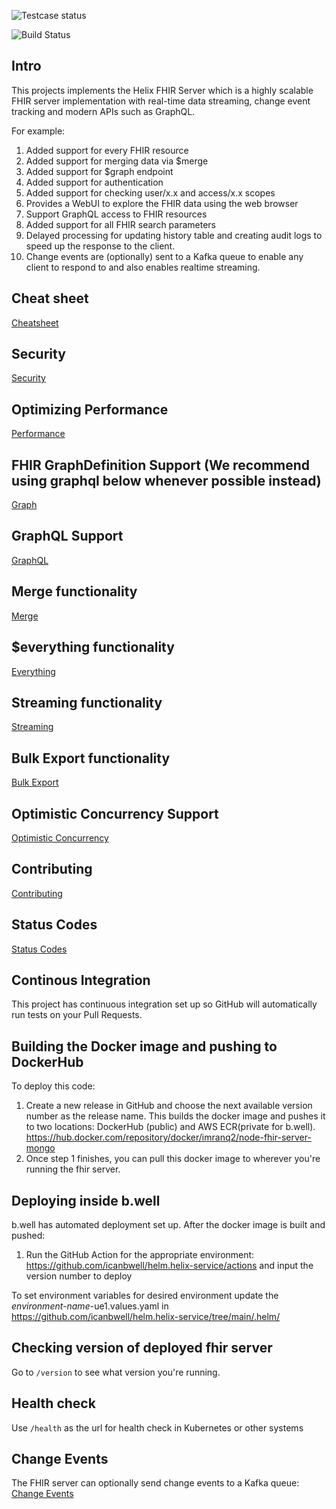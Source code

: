 ![Testcase status](https://github.com/imranq2/node-fhir-server-mongo/workflows/Node.js%20CI/badge.svg)

![Build Status](https://img.shields.io/endpoint?url=https://raw.githubusercontent.com/wiki/icanbwell/fhir-server/build_status.md)

## Intro

This projects implements the Helix FHIR Server which is a highly scalable FHIR server implementation with real-time data streaming, change event tracking and modern APIs such as GraphQL.

For example:

1. Added support for every FHIR resource
2. Added support for merging data via $merge
3. Added support for $graph endpoint
4. Added support for authentication
5. Added support for checking user/x.x and access/x.x scopes
6. Provides a WebUI to explore the FHIR data using the web browser
7. Support GraphQL access to FHIR resources
8. Added support for all FHIR search parameters
9. Delayed processing for updating history table and creating audit logs to speed up the response to the client.
10. Change events are (optionally) sent to a Kafka queue to enable any client to respond to and also enables realtime streaming.

## Cheat sheet

[Cheatsheet](cheatsheet.md)

## Security

[Security](security.md)

## Optimizing Performance

[Performance](performance.md)

## FHIR GraphDefinition Support (We recommend using graphql below whenever possible instead)

[Graph](graph.md)

## GraphQL Support

[GraphQL](graphql.md)

## Merge functionality

[Merge](merge.md)

## $everything functionality

[Everything](everything.md)

## Streaming functionality

[Streaming](streaming.md)

## Bulk Export functionality

[Bulk Export](export.md)

## Optimistic Concurrency Support
[Optimistic Concurrency](concurrency.md)

## Contributing

[Contributing](CONTRIBUTING.md)

## Status Codes

[Status Codes](statusCodes.md)

## Continous Integration

This project has continuous integration set up so GitHub will automatically run tests on your Pull Requests.

## Building the Docker image and pushing to DockerHub

To deploy this code:

1. Create a new release in GitHub and choose the next available version number as the release name. This builds the docker image and pushes it to two locations: DockerHub (public) and AWS ECR(private for b.well). https://hub.docker.com/repository/docker/imranq2/node-fhir-server-mongo
2. Once step 1 finishes, you can pull this docker image to wherever you're running the fhir server.

## Deploying inside b.well

b.well has automated deployment set up. After the docker image is built and pushed:

1. Run the GitHub Action for the appropriate environment: https://github.com/icanbwell/helm.helix-service/actions and input the version number to deploy

To set environment variables for desired environment update the *environment-name*-ue1.values.yaml in https://github.com/icanbwell/helm.helix-service/tree/main/.helm/

## Checking version of deployed fhir server

Go to `/version` to see what version you're running.

## Health check

Use `/health` as the url for health check in Kubernetes or other systems

## Change Events

The FHIR server can optionally send change events to a Kafka queue:
[Change Events](changeEvents.md)

